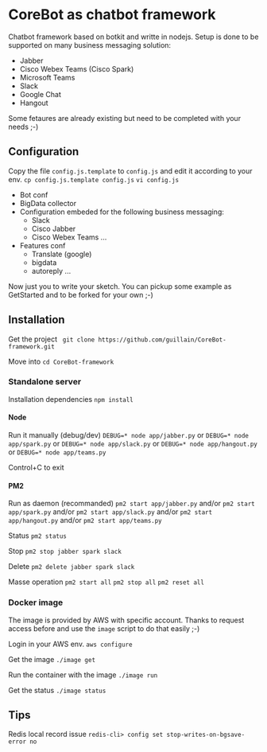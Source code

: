 # CoreBot as chatbot framework
Chatbot framework based on botkit and writte in nodejs.
Setup is done to be supported on many business messaging solution:
- Jabber
- Cisco Webex Teams (Cisco Spark)
- Microsoft Teams
- Slack
- Google Chat
- Hangout

Some fetaures are already existing but need to be completed with your needs ;-)

## Configuration
Copy the file `config.js.template` to `config.js` and edit it according to your env.
`cp config.js.template config.js`
`vi config.js`

- Bot conf 
- BigData collector
- Configuration embeded for the following business messaging:
  - Slack
  - Cisco Jabber
  - Cisco Webex Teams
  ...
- Features conf
  - Translate (google)
  - bigdata
  - autoreply
  ...

Now just you to write your sketch.
You can pickup some example as GetStarted and to be forked for your own ;-)

## Installation
Get the project
` git clone https://github.com/guillain/CoreBot-framework.git`

Move into
`cd CoreBot-framework`

### Standalone server
Installation dependencies
`npm install`

#### Node 
Run it manually (debug/dev)
`DEBUG=* node app/jabber.py`
or
`DEBUG=* node app/spark.py`
or
`DEBUG=* node app/slack.py`
or
`DEBUG=* node app/hangout.py`
or
`DEBUG=* node app/teams.py`

Control+C to exit

#### PM2
Run as daemon (recommanded)
`pm2 start app/jabber.py`
and/or
`pm2 start app/spark.py`
and/or
`pm2 start app/slack.py`
and/or
`pm2 start app/hangout.py`
and/or
`pm2 start app/teams.py`

Status
`pm2 status`

Stop
`pm2 stop jabber spark slack`

Delete
`pm2 delete jabber spark slack`

Masse operation
`pm2 start all`
`pm2 stop all`
`pm2 reset all`

### Docker image
The image is provided by AWS with specific account. 
Thanks to request access before and use the `image` script to do that easily ;-)

Login in your AWS env.
`aws configure`

Get the image
`./image get`

Run the container with the image
`./image run`

Get the status
`./image status`

## Tips

Redis local record issue
`redis-cli> config set stop-writes-on-bgsave-error no`

